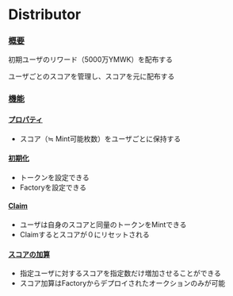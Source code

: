 # Distributor

### [概要](https://github.com/DeFiGeek-Community/yamawake/blob/main/doc/ja/Distributor/index.md#%E6%A6%82%E8%A6%81) <a href="#usercontent-gai-yao" id="usercontent-gai-yao"></a>

初期ユーザのリワード（5000万YMWK）を配布する

ユーザごとのスコアを管理し、スコアを元に配布する

### [機能](https://github.com/DeFiGeek-Community/yamawake/blob/main/doc/ja/Distributor/index.md#%E6%A9%9F%E8%83%BD) <a href="#usercontent-ji-neng" id="usercontent-ji-neng"></a>

#### [プロパティ](https://github.com/DeFiGeek-Community/yamawake/blob/main/doc/ja/Distributor/index.md#%E3%83%97%E3%83%AD%E3%83%91%E3%83%86%E3%82%A3) <a href="#user-content-puropati" id="user-content-puropati"></a>

* スコア（≒ Mint可能枚数）をユーザごとに保持する

#### [初期化](https://github.com/DeFiGeek-Community/yamawake/blob/main/doc/ja/Distributor/index.md#%E5%88%9D%E6%9C%9F%E5%8C%96) <a href="#usercontent-chu-qi-hua" id="usercontent-chu-qi-hua"></a>

* トークンを設定できる
* Factoryを設定できる

#### [Claim](https://github.com/DeFiGeek-Community/yamawake/blob/main/doc/ja/Distributor/index.md#claim) <a href="#user-content-claim" id="user-content-claim"></a>

* ユーザは自身のスコアと同量のトークンをMintできる
* Claimするとスコアが０にリセットされる

#### [スコアの加算](https://github.com/DeFiGeek-Community/yamawake/blob/main/doc/ja/Distributor/index.md#%E3%82%B9%E3%82%B3%E3%82%A2%E3%81%AE%E5%8A%A0%E7%AE%97) <a href="#user-content-sukoano" id="user-content-sukoano"></a>

* 指定ユーザに対するスコアを指定数だけ増加させることができる
* スコア加算はFactoryからデプロイされたオークションのみが可能
